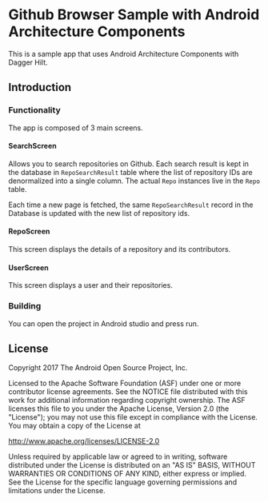 Github Browser Sample with Android Architecture Components
===========================================================

This is a sample app that uses Android Architecture Components with Dagger Hilt.


Introduction
-------------

### Functionality
The app is composed of 3 main screens.
#### SearchScreen
Allows you to search repositories on Github.
Each search result is kept in the database in `RepoSearchResult` table where
the list of repository IDs are denormalized into a single column.
The actual `Repo` instances live in the `Repo` table.

Each time a new page is fetched, the same `RepoSearchResult` record in the
Database is updated with the new list of repository ids.

[//]: # (**NOTE** The UI currently loads all `Repo` items at once, which would not)

[//]: # (perform well on lower end devices. Instead of manually writing lazy)

[//]: # (adapters, we've decided to wait until the built in support in Room is released.)

#### RepoScreen
This screen displays the details of a repository and its contributors.
#### UserScreen
This screen displays a user and their repositories.

### Building
You can open the project in Android studio and press run.

[//]: # (### Testing)

[//]: # (The project uses both instrumentation tests that run on the device)

[//]: # (and local unit tests that run on your computer.)

[//]: # (To run both of them and generate a coverage report, you can run:)

[//]: # ()
[//]: # (`./gradlew fullCoverageReport` &#40;requires a connected device or an emulator&#41;)

[//]: # ()
[//]: # (#### Device Tests)

[//]: # (##### UI Tests)

[//]: # (The projects uses Espresso for UI testing. Since each fragment)

[//]: # (is limited to a ViewModel, each test mocks related ViewModel to)

[//]: # (run the tests.)

[//]: # (##### Database Tests)

[//]: # (The project creates an in memory database for each database test but still)

[//]: # (runs them on the device.)

[//]: # ()
[//]: # (#### Local Unit Tests)

[//]: # (##### ViewModel Tests)

[//]: # (Each ViewModel is tested using local unit tests with mock Repository)

[//]: # (implementations.)

[//]: # (##### Repository Tests)

[//]: # (Each Repository is tested using local unit tests with mock web service and)

[//]: # (mock database.)

[//]: # (##### Webservice Tests)

[//]: # (The project uses [MockWebServer][mockwebserver] project to test REST api interactions.)


[//]: # (### Libraries)

[//]: # (* [Android Support Library][support-lib])

[//]: # (* [Android Architecture Components][arch])

[//]: # (* [Dagger 2][dagger2] for dependency injection)

[//]: # (* [Retrofit][retrofit] for REST api communication)

[//]: # (* [Glide][glide] for image loading)


[//]: # ([mockwebserver]: https://github.com/square/okhttp/tree/master/mockwebserver)

[//]: # ([support-lib]: https://developer.android.com/topic/libraries/support-library/index.html)

[//]: # ([arch]: https://developer.android.com/arch)

[//]: # ([data-binding]: https://developer.android.com/topic/libraries/data-binding/index.html)

[//]: # ([espresso]: https://google.github.io/android-testing-support-library/docs/espresso/)

[//]: # ([dagger2]: https://google.github.io/dagger)

[//]: # ([retrofit]: http://square.github.io/retrofit)

[//]: # ([glide]: https://github.com/bumptech/glide)

[//]: # ([timber]: https://github.com/JakeWharton/timber)

[//]: # ([mockito]: http://site.mockito.org)

License
--------

Copyright 2017 The Android Open Source Project, Inc.

Licensed to the Apache Software Foundation (ASF) under one or more contributor
license agreements.  See the NOTICE file distributed with this work for
additional information regarding copyright ownership.  The ASF licenses this
file to you under the Apache License, Version 2.0 (the "License"); you may not
use this file except in compliance with the License.  You may obtain a copy of
the License at

http://www.apache.org/licenses/LICENSE-2.0

Unless required by applicable law or agreed to in writing, software
distributed under the License is distributed on an "AS IS" BASIS, WITHOUT
WARRANTIES OR CONDITIONS OF ANY KIND, either express or implied.  See the
License for the specific language governing permissions and limitations under
the License.
